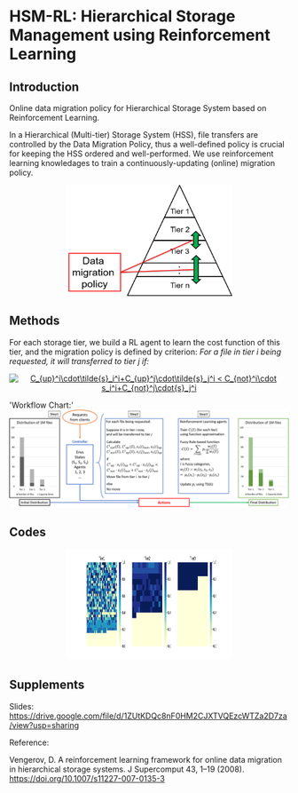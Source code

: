 # HSM-RL: Hierarchical Storage Management using Reinforcement Learning

## Introduction

Online data migration policy for Hierarchical Storage System based on Reinforcement Learning. 

In a Hierarchical (Multi-tier) Storage System (HSS), file transfers are controlled by the Data Migration Policy, thus a well-defined policy is crucial for keeping the HSS ordered and well-performed. We use reinforcement learning knowledages to train a continuously-updating (online) migration policy.

<div  align="center">
<img src="https://github.com/JSFRi/HSM-RL/blob/main/HSS.png" width = "300" height = "200" alt="HSS" />
</div>

## Methods

For each storage tier, we build a RL agent to learn the cost function of this tier, and the migration policy is defined by criterion: *For a file in tier i being requested, it will transferred to tier j if:* 

<div  align="center">
<a href="https://www.codecogs.com/eqnedit.php?latex=C_{up}^i\cdot\tilde{s}_i^i&plus;C_{up}^j\cdot\tilde{s}_j^i&space;<&space;C_{not}^i\cdot&space;s_i^i&plus;C_{not}^j\cdot{s}_j^i" target="_blank"><img src="https://latex.codecogs.com/gif.latex?C_{up}^i\cdot\tilde{s}_i^i&plus;C_{up}^j\cdot\tilde{s}_j^i&space;<&space;C_{not}^i\cdot&space;s_i^i&plus;C_{not}^j\cdot{s}_j^i" title="C_{up}^i\cdot\tilde{s}_i^i+C_{up}^j\cdot\tilde{s}_j^i < C_{not}^i\cdot s_i^i+C_{not}^j\cdot{s}_j^i" /></a>
</div>



'Workflow Chart:'
![image](https://github.com/JSFRi/HSM-RL/blob/main/Flow_Chart.png)

## Codes

<div  align="center">
<img src="https://github.com/JSFRi/HSM-RL/blob/main/heatmap_160.png" width = "300" height = "200" alt="HSS" />
</div>

## Supplements
Slides: https://drive.google.com/file/d/1ZUtKDQc8nF0HM2CJXTVQEzcWTZa2D7za/view?usp=sharing

Reference:

Vengerov, D. A reinforcement learning framework for online data migration in hierarchical storage systems. J Supercomput 43, 1–19 (2008). https://doi.org/10.1007/s11227-007-0135-3

